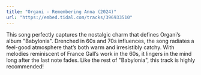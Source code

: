 ```yaml
---
title: "Organi - Remembering Anna (2024)"
url: "https://embed.tidal.com/tracks/396933510"
---
```


This song perfectly captures the nostalgic charm that defines Organi’s album
"Babylonia". Drenched in 60s and 70s influences, the song radiates a feel-good
atmosphere that’s both warm and irresistibly catchy. With melodies reminiscent
of France Gall’s work in the 60s, it lingers in the mind long after the last
note fades. Like the rest of "Babylonia", this track is highly recommended!
